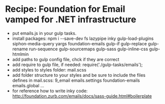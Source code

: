 # Recipe: Foundation for Email vamped for .NET infrastructure
- put emails.js in your gulp tasks.
- install packages: 
npm i --save-dev fs lazypipe inky gulp-load-plugins siphon-media-query yargs foundation-emails gulp-if gulp-replace gulp-rename run-sequence gulp-sourcemaps gulp-sass gulp-inline-css gulp-htmlmin
- add paths to gulp config file, chck if they are correct
- add require to gulp file, if needed:
require('./gulp-tasks/emails');
- add styles to styles folder: mail.scss
- add folder structure to your styles and be sure to include the files defines in mail.scss:
	9_email
		emails.settings
		foundation-emails
		emails.global
		...
- for reference how to write inky code: http://foundation.zurb.com/emails/docs/sass-guide.html#boilerplate
